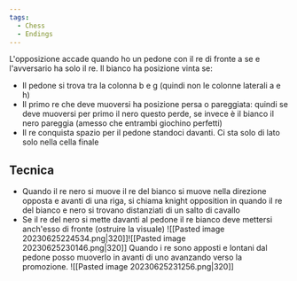 ```yaml
---
tags:
  - Chess
  - Endings
---
```


L'opposizione accade quando ho un pedone con il re di fronte a se e l'avversario ha solo il re.
Il bianco ha posizione vinta se:
* Il pedone si trova tra la colonna b e g (quindi non le colonne laterali a e h)
* Il primo re che deve muoversi ha posizione persa o pareggiata: quindi se deve muoversi per primo il nero questo perde, se invece è il bianco il nero pareggia (amesso che entrambi giochino perfetti)
* Il re conquista spazio per il pedone standoci davanti. Ci sta solo di lato solo nella cella finale

## Tecnica
* Quando il re nero si muove il re del bianco si muove nella direzione opposta e avanti di una riga, si chiama knight opposition in quando il re del bianco e nero si trovano distanziati di un salto di cavallo
* Se il re del nero si mette davanti al pedone il re bianco deve mettersi anch'esso di fronte (ostruire la visuale)
![[Pasted image 20230625224534.png|320]]![[Pasted image 20230625230146.png|320]]
Quando i re sono apposti e lontani dal pedone posso muoverlo in avanti di uno avanzando verso la promozione.
![[Pasted image 20230625231256.png|320]]